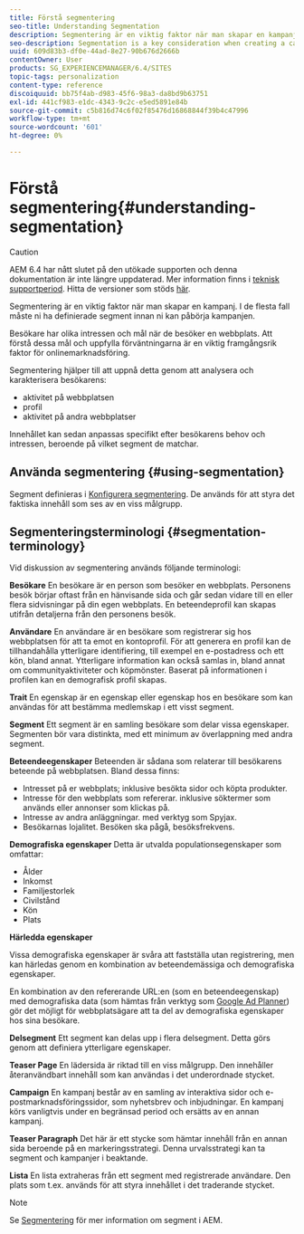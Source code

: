 ```yaml
---
title: Förstå segmentering
seo-title: Understanding Segmentation
description: Segmentering är en viktig faktor när man skapar en kampanj. I de flesta fall måste ni ha definierade segment innan ni kan påbörja kampanjen.
seo-description: Segmentation is a key consideration when creating a campaign. In most cases, you will need to have segments already defined before starting your campaign.
uuid: 609d83b3-df0e-44ad-8e27-90b676d2666b
contentOwner: User
products: SG_EXPERIENCEMANAGER/6.4/SITES
topic-tags: personalization
content-type: reference
discoiquuid: bb75f4ab-d983-45f6-98a3-da8bd9b63751
exl-id: 441cf983-e1dc-4343-9c2c-e5ed5891e84b
source-git-commit: c5b816d74c6f02f85476d16868844f39b4c47996
workflow-type: tm+mt
source-wordcount: '601'
ht-degree: 0%

---
```


# Förstå segmentering{#understanding-segmentation}

>[!CAUTION]
>
>AEM 6.4 har nått slutet på den utökade supporten och denna dokumentation är inte längre uppdaterad. Mer information finns i [teknisk supportperiod](https://helpx.adobe.com/support/programs/eol-matrix.html). Hitta de versioner som stöds [här](https://experienceleague.adobe.com/docs/).

Segmentering är en viktig faktor när man skapar en kampanj. I de flesta fall måste ni ha definierade segment innan ni kan påbörja kampanjen.

Besökare har olika intressen och mål när de besöker en webbplats. Att förstå dessa mål och uppfylla förväntningarna är en viktig framgångsrik faktor för onlinemarknadsföring.

Segmentering hjälper till att uppnå detta genom att analysera och karakterisera besökarens:

* aktivitet på webbplatsen
* profil
* aktivitet på andra webbplatser

Innehållet kan sedan anpassas specifikt efter besökarens behov och intressen, beroende på vilket segment de matchar.

## Använda segmentering {#using-segmentation}

Segment definieras i [Konfigurera segmentering](/help/sites-administering/campaign-segmentation.md). De används för att styra det faktiska innehåll som ses av en viss målgrupp.

## Segmenteringsterminologi {#segmentation-terminology}

Vid diskussion av segmentering används följande terminologi:

**Besökare** En besökare är en person som besöker en webbplats. Personens besök börjar oftast från en hänvisande sida och går sedan vidare till en eller flera sidvisningar på din egen webbplats. En beteendeprofil kan skapas utifrån detaljerna från den personens besök.

**Användare** En användare är en besökare som registrerar sig hos webbplatsen för att ta emot en kontoprofil. För att generera en profil kan de tillhandahålla ytterligare identifiering, till exempel en e-postadress och ett kön, bland annat. Ytterligare information kan också samlas in, bland annat om communityaktiviteter och köpmönster. Baserat på informationen i profilen kan en demografisk profil skapas.

**Trait** En egenskap är en egenskap eller egenskap hos en besökare som kan användas för att bestämma medlemskap i ett visst segment.

**Segment** Ett segment är en samling besökare som delar vissa egenskaper. Segmenten bör vara distinkta, med ett minimum av överlappning med andra segment.

**Beteendeegenskaper** Beteenden är sådana som relaterar till besökarens beteende på webbplatsen. Bland dessa finns:

* Intresset på er webbplats; inklusive besökta sidor och köpta produkter.
* Intresse för den webbplats som refererar. inklusive söktermer som används eller annonser som klickas på.
* Intresse av andra anläggningar. med verktyg som Spyjax.
* Besökarnas lojalitet. Besöken ska pågå, besöksfrekvens.

**Demografiska egenskaper** Detta är utvalda populationsegenskaper som omfattar:

* Ålder
* Inkomst
* Familjestorlek
* Civilstånd
* Kön
* Plats

**Härledda egenskaper**

Vissa demografiska egenskaper är svåra att fastställa utan registrering, men kan härledas genom en kombination av beteendemässiga och demografiska egenskaper.

En kombination av den refererande URL:en (som en beteendeegenskap) med demografiska data (som hämtas från verktyg som [Google Ad Planner](https://www.google.com/adplanner/)) gör det möjligt för webbplatsägare att ta del av demografiska egenskaper hos sina besökare.

**Delsegment** Ett segment kan delas upp i flera delsegment. Detta görs genom att definiera ytterligare egenskaper.

**Teaser Page** En lädersida är riktad till en viss målgrupp. Den innehåller återanvändbart innehåll som kan användas i det underordnade stycket.

**Campaign** En kampanj består av en samling av interaktiva sidor och e-postmarknadsföringssidor, som nyhetsbrev och inbjudningar. En kampanj körs vanligtvis under en begränsad period och ersätts av en annan kampanj.

**Teaser Paragraph** Det här är ett stycke som hämtar innehåll från en annan sida beroende på en markeringsstrategi. Denna urvalsstrategi kan ta segment och kampanjer i beaktande.

**Lista** En lista extraheras från ett segment med registrerade användare. Den plats som t.ex. används för att styra innehållet i det traderande stycket.

>[!NOTE]
>
>Se [Segmentering](/help/sites-administering/campaign-segmentation.md) för mer information om segment i AEM.
